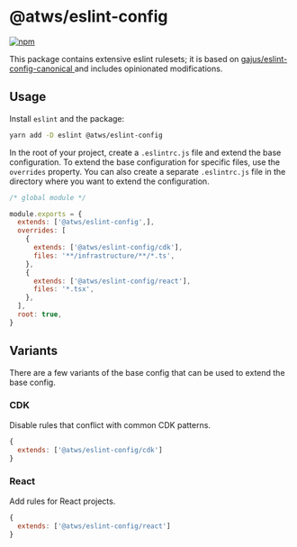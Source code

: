 # @atws/eslint-config

[![npm](https://img.shields.io/npm/v/@atws/eslint-config?style=flat-square)](https://www.npmjs.com/package/@atws/eslint-config)

This package contains extensive eslint rulesets; it is based on [gajus/eslint-config-canonical
](https://github.com/gajus/eslint-config-canonical) and includes opinionated modifications.

## Usage

Install `eslint` and the package:

```bash
yarn add -D eslint @atws/eslint-config
```

In the root of your project, create a `.eslintrc.js` file and extend the base configuration.
To extend the base configuration for specific files, use the `overrides` property. You can also create a separate `.eslintrc.js` file in the directory where you want to extend the configuration.

```js
/* global module */

module.exports = {
  extends: ['@atws/eslint-config',],
  overrides: [
    {
      extends: ['@atws/eslint-config/cdk'],
      files: '**/infrastructure/**/*.ts',
    },
    {
      extends: ['@atws/eslint-config/react'],
      files: '*.tsx',
    },
  ],
  root: true,
}
```

## Variants

There are a few variants of the base config that can be used to extend the base config.

### CDK

Disable rules that conflict with common CDK patterns.

```js
{
  extends: ['@atws/eslint-config/cdk']
}
```

### React

Add rules for React projects.

```js
{
  extends: ['@atws/eslint-config/react']
}
```
